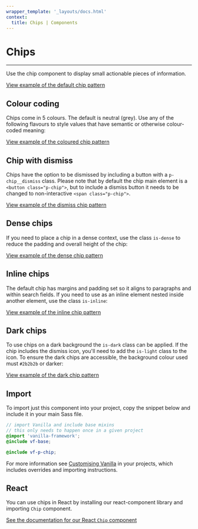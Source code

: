```yaml
---
wrapper_template: '_layouts/docs.html'
context:
  title: Chips | Components
---
```


# Chips

<hr>

Use the chip component to display small actionable pieces of information.

<div class="embedded-example"><a href="/docs/examples/patterns/chip/default" class="js-example">
View example of the default chip pattern
</a></div>

## Colour coding

Chips come in 5 colours. The default is neutral (grey). Use any of the following flavours to style values that have semantic or otherwise colour-coded meaning:

<div class="embedded-example"><a href="/docs/examples/patterns/chip/colors" class="js-example">
View example of the coloured chip pattern
</a></div>

## Chip with dismiss

Chips have the option to be dismissed by including a button with a `p-chip__dismiss` class. Please note that by default the chip main element is a `<button class="p-chip">`, but to include a dismiss button it needs to be changed to non-interactive `<span class="p-chip">`.

<div class="embedded-example"><a href="/docs/examples/patterns/chip/with-dismiss" class="js-example">
View example of the dismiss chip pattern
</a></div>

## Dense chips

If you need to place a chip in a dense context, use the class `is-dense` to reduce the padding and overall height of the chip:

<div class="embedded-example"><a href="/docs/examples/patterns/chip/dense" class="js-example">
View example of the dense chip pattern
</a></div>

## Inline chips

The default chip has margins and padding set so it aligns to paragraphs and within search fields. If you need to use as an inline element nested inside another element, use the class `is-inline`:

<div class="embedded-example"><a href="/docs/examples/patterns/chip/inline" class="js-example">
View example of the inline chip pattern
</a></div>

## Dark chips

To use chips on a dark background the `is-dark` class can be applied. If the chip includes the dismiss icon, you'll need to add the `is-light` class to the icon. To ensure the dark chips are accessible, the background colour used must `#2b2b2b` or darker:

<div class="embedded-example"><a href="/docs/examples/patterns/chip/dark" class="js-example">
View example of the dark chip pattern
</a></div>

## Import

To import just this component into your project, copy the snippet below and include it in your main Sass file.

```scss
// import Vanilla and include base mixins
// this only needs to happen once in a given project
@import 'vanilla-framework';
@include vf-base;

@include vf-p-chip;
```

For more information see [Customising Vanilla](/docs/customising-vanilla/) in your projects, which includes overrides and importing instructions.

## React

You can use chips in React by installing our react-component library and importing `Chip` component.

[See the documentation for our React `Chip` component](https://canonical-web-and-design.github.io/react-components/?path=/docs/chip--default-story#chip)
